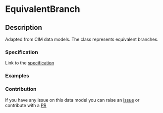 # EquivalentBranch

## Description 

Adapted from CIM data models. The class represents equivalent branches.
### Specification

Link to the [specification](https://smart-data-models.github.io/dataModel.EnergyCIM/EquivalentBranch/doc/spec.md)
### Examples
### Contribution

 If you have any issue on this data model you can raise an [issue](https://github.com/smart-data-models/dataModel.EnergyCIM/issues)  or contribute with a [PR](https://github.com/smart-data-models/dataModel.EnergyCIM/pulls)